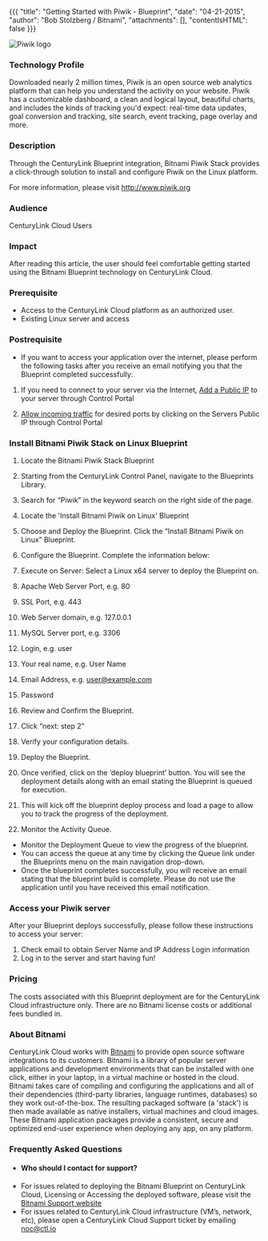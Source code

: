 {{{
  "title": "Getting Started with Piwik - Blueprint",
  "date": "04-21-2015",
  "author": "Bob Stolzberg / Bitnami",
  "attachments": [],
  "contentIsHTML": false
}}}

![Piwik logo](https://bitnami.com/assets/stacks/piwik/img/piwik-stack-220x234.png)

### Technology Profile

Downloaded nearly 2 million times, Piwik is an open source web analytics platform that can help you understand the activity on your website. Piwik has a customizable dashboard, a clean and logical layout, beautiful charts, and includes the kinds of tracking you'd expect: real-time data updates, goal conversion and tracking, site search, event tracking, page overlay and more.

### Description

Through the CenturyLink Blueprint integration, Bitnami Piwik Stack provides a click-through solution to install and configure Piwik on the Linux platform.

For more information, please visit http://www.piwik.org

### Audience
CenturyLink Cloud Users

### Impact
After reading this article, the user should feel comfortable getting started using the Bitnami Blueprint technology on CenturyLink Cloud.

### Prerequisite
- Access to the CenturyLink Cloud platform as an authorized user.
- Existing Linux server and access

### Postrequisite
- If you want to access your application over the internet, please perform the following tasks after you receive an email notifying you that the Blueprint completed successfully:

1. If you need to connect to your server via the Internet, [Add a Public IP](../Network/how-to-add-public-ip-to-virtual-machine.md) to your server through Control Portal

2. [Allow incoming traffic](../Network/how-to-add-public-ip-to-virtual-machine.md) for desired ports by clicking on the Servers Public IP through Control Portal

### Install Bitnami Piwik Stack on Linux Blueprint
1. Locate the Bitnami Piwik Stack Blueprint
  1. Starting from the CenturyLink Control Panel, navigate to the Blueprints Library.
  2. Search for “Piwik” in the keyword search on the right side of the page.
  3. Locate the 'Install Bitnami Piwik on Linux' Blueprint

2. Choose and Deploy the Blueprint. Click the “Install Bitnami Piwik on Linux” Blueprint.

3. Configure the Blueprint. Complete the information below:
  1. Execute on Server: Select a Linux x64 server to deploy the Blueprint on.
  2. Apache Web Server Port, e.g. 80
  3. SSL Port, e.g. 443
  4. Web Server domain, e.g. 127.0.0.1
  5. MySQL Server port, e.g. 3306
  6. Login, e.g. user
  7. Your real name, e.g. User Name
  8. Email Address, e.g. user@example.com
  9. Password

4. Review and Confirm the Blueprint.
  1. Click “next: step 2”
  2. Verify your configuration details.

5. Deploy the Blueprint.
  1. Once verified, click on the ‘deploy blueprint’ button. You will see the deployment details along with an email stating the Blueprint is queued for execution.
  2. This will kick off the blueprint deploy process and load a page to allow you to track the progress of the deployment.

6. Monitor the Activity Queue.
  * Monitor the Deployment Queue to view the progress of the blueprint.
  * You can access the queue at any time by clicking the Queue link under the Blueprints menu on the main navigation drop-down.
  * Once the blueprint completes successfully, you will receive an email stating that the blueprint build is complete. Please do not use the application until you have received this email notification.

### Access your Piwik server
After your Blueprint deploys successfully, please follow these instructions to access your server:
  1. Check email to obtain Server Name and IP Address Login information
  2. Log in to the server and start having fun!

### Pricing
The costs associated with this Blueprint deployment are for the CenturyLink Cloud infrastructure only.  There are no Bitnami license costs or additional fees bundled in.

### About Bitnami
CenturyLink Cloud works with [Bitnami](http://www.bitnami.com) to provide open source software integrations to its customers.  Bitnami is a library of popular server applications and development environments that can be installed with one click, either in your laptop, in a virtual machine or hosted in the cloud. Bitnami takes care of compiling and configuring the applications and all of their dependencies (third-party libraries, language runtimes, databases) so they work out-of-the-box. The resulting packaged software (a 'stack') is then made available as native installers, virtual machines and cloud images. These Bitnami application packages provide a consistent, secure and optimized end-user experience when deploying any app, on any platform.

### Frequently Asked Questions

- #### Who should I contact for support?
- For issues related to deploying the Bitnami Blueprint on CenturyLink Cloud, Licensing or Accessing the deployed software, please visit the [Bitnami Support website](http://www.bitnami.com/support)
- For issues related to CenturyLink Cloud infrastructure (VM’s, network, etc), please open a CenturyLink Cloud Support ticket by emailing noc@ctl.io